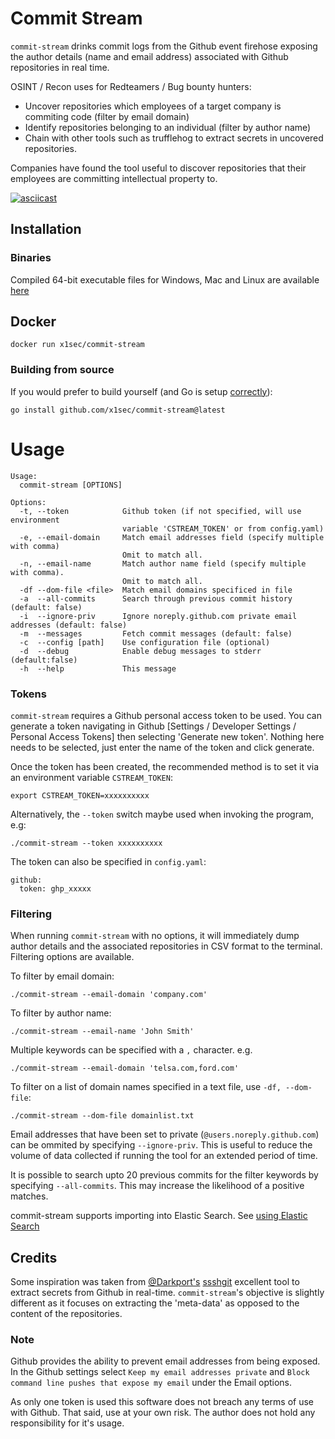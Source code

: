 # Commit Stream

`commit-stream` drinks commit logs from the Github event firehose exposing the author details (name and email address) associated with Github repositories in real time. 

OSINT / Recon uses for Redteamers / Bug bounty hunters: 

* Uncover repositories which employees of a target company is commiting code (filter by email domain)
* Identify repositories belonging to an individual (filter by author name)
* Chain with other tools such as trufflehog to extract secrets in uncovered repositories.

Companies have found the tool useful to discover repositories that their employees are committing intellectual property to.

[![asciicast](https://asciinema.org/a/317469.svg)](https://asciinema.org/a/317469)

## Installation
### Binaries
Compiled 64-bit executable files for Windows, Mac and Linux are available [here](https://github.com/x1sec/commit-stream/releases/)

## Docker
```
docker run x1sec/commit-stream
```

### Building from source
If you would prefer to build yourself (and Go is setup [correctly](https://golang.org/doc/install)):
```
go install github.com/x1sec/commit-stream@latest
```

# Usage

```
Usage:
  commit-stream [OPTIONS]

Options:
  -t, --token            Github token (if not specified, will use environment
                         variable 'CSTREAM_TOKEN' or from config.yaml)
  -e, --email-domain     Match email addresses field (specify multiple with comma)
                         Omit to match all.
  -n, --email-name       Match author name field (specify multiple with comma).
                         Omit to match all.
  -df --dom-file <file>  Match email domains specificed in file
  -a  --all-commits      Search through previous commit history (default: false)
  -i  --ignore-priv      Ignore noreply.github.com private email addresses (default: false)
  -m  --messages         Fetch commit messages (default: false)
  -c  --config [path]    Use configuration file (optional)
  -d  --debug            Enable debug messages to stderr (default:false)
  -h  --help             This message
```

### Tokens
`commit-stream` requires a Github personal access token to be used. You can generate a token navigating in Github [Settings / Developer Settings /  Personal Access Tokens] then selecting 'Generate new token'. Nothing here needs to be selected, just enter the name of the token and click generate.

Once the token has been created, the recommended method is to set it via an environment variable `CSTREAM_TOKEN`:
```
export CSTREAM_TOKEN=xxxxxxxxxx
```
Alternatively, the `--token` switch maybe used when invoking the program, e.g:
```
./commit-stream --token xxxxxxxxxx
```
The token can also be specified in `config.yaml`:
```
github:
  token: ghp_xxxxx
```

### Filtering
When running `commit-stream` with no options, it will immediately dump author details and the associated repositories in CSV format to the terminal. Filtering options are available. 

To filter by email domain:
```
./commit-stream --email-domain 'company.com'
```

To filter by author name:
```
./commit-stream --email-name 'John Smith'
```

Multiple keywords can be specified with a `,` character. e.g.
```
./commit-stream --email-domain 'telsa.com,ford.com'
```

To filter on a list of domain names specified in a text file, use  `-df, --dom-file`:
```
./commit-stream --dom-file domainlist.txt
```

Email addresses that have been set to private (`@users.noreply.github.com`) can be ommited by specifying `--ignore-priv`. This is useful to reduce the volume of data collected if running the tool for an extended period of time.

It is possible to search upto 20 previous commits for the filter keywords by specifying `--all-commits`. This may increase the likelihood of a positive matches.

commit-stream supports importing into Elastic Search. See [using Elastic Search](elasticsearch.md)

## Credits
Some inspiration was taken from [@Darkport's](https://twitter.com/darkp0rt) [ssshgit](https://github.com/eth0izzle/shhgit) excellent tool to extract secrets from Github in real-time. `commit-stream`'s objective is slightly different as it focuses on extracting the 'meta-data' as opposed to the content of the repositories.

### Note
Github provides the ability to prevent email addresses from being exposed. In the Github settings select `Keep my email addresses private` and `Block command line pushes that expose my email` under the Email options.

As only one token is used this software does not breach any terms of use with Github. That said, use at your own risk. The author does not hold any responsibility for it's usage.
